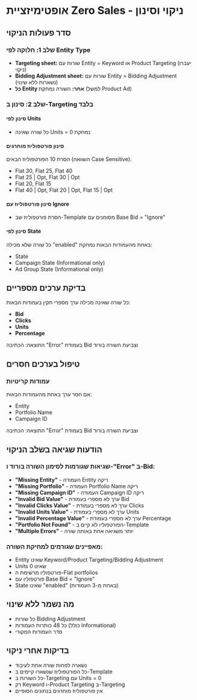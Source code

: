 # אופטימיזציית Zero Sales - ניקוי וסינון

## סדר פעולות הניקוי

### שלב 1: חלוקה לפי Entity Type
- **Targeting sheet:** שורות עם Entity = Keyword או Product Targeting (יעברו ניקוי)
- **Bidding Adjustment sheet:** שורות עם Entity = Bidding Adjustment (נשארות ללא שינוי)
- **כל Entity אחר:** השורה נמחקת (למשל Product Ad)

### שלב 2: סינון ב-Targeting בלבד

#### סינון לפי Units
- כל שורה שאינה Units = 0 נמחקת

#### סינון פורטפוליוז מוחרגים
הסרת 10 הפורטפוליוז הבאים (השוואה Case Sensitive):
- Flat 30, Flat 25, Flat 40
- Flat 25 | Opt, Flat 30 | Opt
- Flat 20, Flat 15
- Flat 40 | Opt, Flat 20 | Opt, Flat 15 | Opt

#### סינון פורטפוליוז עם Ignore
- הסרת פורטפוליוז שב-Template מסומנים עם Base Bid = "Ignore"

#### סינון לפי State
כל שורה שלא מכילה "enabled" באחת מהעמודות הבאות נמחקת:
- State
- Campaign State (Informational only)
- Ad Group State (Informational only)

## בדיקת ערכים מספריים

כל שורה שאינה מכילה ערך מספרי תקין בעמודות הבאות:
- **Bid**
- **Clicks**
- **Units**
- **Percentage**

התוצאה: הכתיבה "Error" בעמודת Bid וצביעת השורה בורוד

## טיפול בערכים חסרים

### עמודות קריטיות
אם חסר ערך באחת מהעמודות הבאות:
- Entity
- Portfolio Name
- Campaign ID

התוצאה: הכתיבה "Error" בעמודת Bid וצביעת השורה בורוד

## הודעות שגיאה בשלב הניקוי

### שגיאות שגורמות לסימון השורה בורוד ו-"Error" ב-Bid:
- **"Missing Entity"** - העמודה Entity ריקה
- **"Missing Portfolio"** - העמודה Portfolio Name ריקה
- **"Missing Campaign ID"** - העמודה Campaign ID ריקה
- **"Invalid Bid Value"** - ערך לא מספרי בעמודת Bid
- **"Invalid Clicks Value"** - ערך לא מספרי בעמודת Clicks
- **"Invalid Units Value"** - ערך לא מספרי בעמודת Units
- **"Invalid Percentage Value"** - ערך לא מספרי בעמודת Percentage
- **"Portfolio Not Found"** - הפורטפוליו לא קיים ב-Template
- **"Multiple Errors"** - יותר משגיאה אחת באותה שורה

### מאפיינים שגורמים למחיקת השורה:
- Entity שאינו Keyword/Product Targeting/Bidding Adjustment
- Units שאינו 0
- פורטפוליו מרשימת ה-Flat portfolios
- פורטפוליו עם Base Bid = "Ignore"
- State שאינו "enabled" (באחת מ-3 העמודות)

## מה נשמר ללא שינוי
- כל שורות Bidding Adjustment
- כל 48 כותרות העמודות (כולל Informational)
- סדר העמודות המקורי

## בדיקות אחרי ניקוי
- נשארה לפחות שורה אחת לעיבוד
- כל הפורטפוליוז שנשארו קיימים ב-Template
- כל השורות ב-Targeting עם Units = 0
- רק Keyword ו-Product Targeting ב-Targeting
- אין פורטפוליוז מוחרגים בנתונים הסופיים